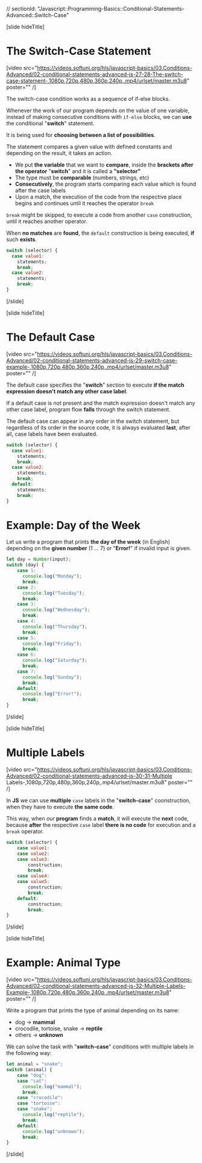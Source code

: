 // sectionId: "Javascript::Programming-Basics::Conditional-Statements-Advanced::Switch-Case"

[slide hideTitle]
# The Switch-Case Statement

[video src="https://videos.softuni.org/hls/javascript-basics/03.Conditions-Advanced/02-conditional-statements-advanced-js-27-28-The-switch-case-statement-,1080p,720p,480p,360p,240p,.mp4/urlset/master.m3u8" poster="" /]

The switch-case condition works as a sequence of if-else blocks. 

Whenever the work of our program depends on the value of one variable, instead of making consecutive conditions with `if-else` blocks, we can **use** the conditional "**switch**" statement. 

It is being used for **choosing between a list of possibilities**. 

The statement compares a given value with defined constants and depending on the result, it takes an action.

- We put **the variable** that we want to **compare**, inside the **brackets after the operator** "**switch**" and it is called a **"selector"**
- The type must be **comparable** (numbers, strings, etc) 
- **Consecutively**, the program starts comparing each value which is found after the case labels 
- Upon a match, the execution of the code from the respective place begins and continues until it reaches the operator `break`

`break` might be skipped, to execute a code from another `case` construction, until it reaches another operator. 

When **no matches** are **found**, the `default` construction is being executed, **if** such **exists**.

```js
switch (selector) {
  case value1:
    statements;
    break;
  case value2:
    statements;
    break;
}
```
[/slide]

[slide hideTitle]
# The Default Case

[video src="https://videos.softuni.org/hls/javascript-basics/03.Conditions-Advanced/02-conditional-statements-advanced-js-29-switch-case-example-,1080p,720p,480p,360p,240p,.mp4/urlset/master.m3u8" poster="" /]

The default case specifies the "**switch**" section to execute **if the match expression doesn't match any other case label**.

If a default case is not present and the match expression doesn't match any other case label, program flow **falls** through the switch statement.

The default case can appear in any order in the switch statement, but regardless of its order in the source code, it is always evaluated **last**, after all, case labels have been evaluated.

```js
switch (selector) {
  case value1:
    statements;
    break;
  case value2:
    statements;
    break;
  default:
    statements;
    break;
}
```

# Example: Day of the Week
Let us write a program that prints **the day of the week** (in English) depending on the **given number** (1 … 7) or "**Error!**" if invalid input is given.

```js
let day = Number(input);
switch (day) {
    case 1:
      console.log("Monday");
      break;
    case 2:
      console.log("Tuesday");
      break;
    case 3:
      console.log("Wednesday");
      break;
    case 4:
      console.log("Thursday");
      break;
    case 5:
      console.log("Friday");
      break;
    case 6:
      console.log("Saturday");
      break;
    case 7:
      console.log("Sunday");
      break;
    default:
      console.log("Error!");
      break;
}
```
[/slide]

[slide hideTitle]
# Multiple Labels

[video src="https://videos.softuni.org/hls/javascript-basics/03.Conditions-Advanced/02-conditional-statements-advanced-js-30-31-Multiple Labels-,1080p,720p,480p,360p,240p,.mp4/urlset/master.m3u8" poster="" /]

In **JS** we can use **multiple** `case` labels in the "**switch-case**" coonstruction, when they have to execute **the same code**. 

This way, when our **program** finds a **match**, it will execute the **next** code, because **after** the respective `case` label **there is no code** for execution and a `break` operator. 

```js
switch (selector) {
    case value1:
    case value2:
    case value3:
        construction;
        break;
    case value4:
    case value5:
        construction;
        break;
    default:
        construction;
        break;
}
```
[/slide]

[slide hideTitle]
# Example: Animal Type

[video src="https://videos.softuni.org/hls/javascript-basics/03.Conditions-Advanced/02-conditional-statements-advanced-js-32-Multiple-Labels-Example-,1080p,720p,480p,360p,240p,.mp4/urlset/master.m3u8" poster="" /]

Write a program that prints the type of animal depending on its name:
-  dog \-\> **mammal**
-  crocodile, tortoise, snake \-\> **reptile**
-  others \-\> **unknown**

We can solve the task with "**switch-case**" conditions with multiple labels in the following way:
```js live
let animal = "snake";
switch (animal) {
    case "dog":
    case "cat":
      console.log("mammal");
      break;
    case "crocodile":
    case "tortoise":
    case "snake":
      console.log("reptile");
      break;
    default:
      console.log("unknown");
      break;
}
```
[/slide]

